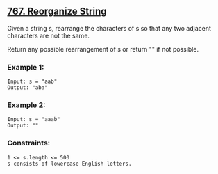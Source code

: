 ## [767. Reorganize String](https://leetcode.com/problems/reorganize-string/)

Given a string s, rearrange the characters of s so that any two adjacent characters are not the same.

Return any possible rearrangement of s or return "" if not possible.

 

### Example 1:
```
Input: s = "aab"
Output: "aba"
```
### Example 2:
```
Input: s = "aaab"
Output: ""
 ```

### Constraints:
```
1 <= s.length <= 500
s consists of lowercase English letters.
```
